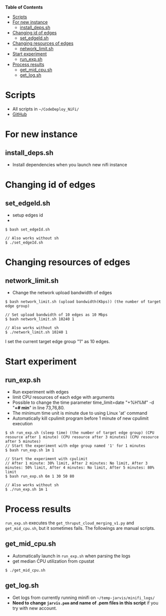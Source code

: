 **Table of Contents**
- [Scripts](#scripts)
- [For new instance](#for-new-instance)
  - [install_deps.sh](#install_depssh)
- [Changing id of edges](#changing-id-of-edges)
  - [set_edgeId.sh](#set_edgeidsh)
- [Changing resources of edges](#changing-resources-of-edges)
  - [network_limit.sh](#network_limitsh)
- [Start experiment](#start-experiment)
  - [run_exp.sh](#run_expsh)
- [Process results](#process-results)
  - [get_mid_cpu.sh](#get_mid_cpush)
  - [get_log.sh](#get_logsh)

# Scripts
* All scripts in `~/CodeDeploy_NiFi/`
* [GitHub](https://github.com/chopark/CodeDeploy_NiFi)

# For new instance
## install_deps.sh
* Install dependencies when you launch new nifi instance

# Changing id of edges
## set_edgeId.sh
* setup edges id
* 
```console
$ bash set_edgeId.sh

// Also works without sh
$ ./set_edgeId.sh
```

# Changing resources of edges
## network_limit.sh
* Change the network upload bandwidth of edges

```console
$ bash network_limit.sh (upload bandwidth(Kbps)) (the number of target edge group)

// Set upload bandwidth of 10 edges as 10 Mbps
$ bash network_limit.sh 10240 1

// Also works without sh
$ ./network_limit.sh 10240 1
```

I set the current target edge group "1" as 10 edges.

# Start experiment
## run_exp.sh 
* Run experiment with edges
* limit CPU resources of each edge with arguments
* Possible to change the time parameter time_limit=date "+%H%M" -d "**+# min**" in line 73,76,80.
* The minimum time unit is minute due to using Linux 'at' command
* Automatically kill cpulimit program before 1 minute of new cpulimit execution

```console
$ sh run_exp.sh (sleep time) (the number of target edge group) (CPU resource after 1 minute) (CPU resource after 3 minutes) (CPU resource after 5 minutes)
// Start the experiment with edge group named '1' for 1 minutes
$ bash run_exp.sh 1m 1

// Start the experiment with cpulimit
// After 1 minute: 30% limit, After 2 minutes: No limit, After 3 minutes: 50% limit, After 4 minutes: No limit, After 5 minutes: 80% limit
$ bash run_exp.sh 6m 1 30 50 80

// Also works without sh
$ ./run_exp.sh 1m 1
```

# Process results
`run_exp.sh` executes the `get_thruput_cloud_merging_v1.py` and `get_mid_cpu.sh`, but it sometimes fails. The followings are manual scripts.

## get_mid_cpu.sh
* Automatically launch in `run_exp.sh` when parsing the logs
* get median CPU utilization from cpustat
```console
$ ./get_mid_cpu.sh
```

## get_log.sh
* Get logs from currently running minifi on `~/temp-jarvis/minifi_logs/`
* **Need to change `jarvis.pem` and name of .pem files in this script** if you try with new account.